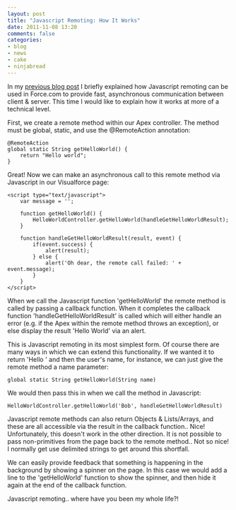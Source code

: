 ```yaml
---
layout: post
title: "Javascript Remoting: How It Works"
date: 2011-11-08 13:20
comments: false
categories: 
- blog
- news
- cake
- ninjabread
---
```


In my [previous blog post](/2011/08/javascript-remoting/) I briefly explained how Javascript remoting can be used in Force.com to provide fast, asynchronous communication between client & server. This time I would like to explain how it works at more of a technical level.

First, we create a remote method within our Apex controller. The method must be global, static, and use the @RemoteAction annotation:

	@RemoteAction
	global static String getHelloWorld() {
		return "Hello world";
	}

Great! Now we can make an asynchronous call to this remote method via Javascript in our Visualforce page:

	<script type="text/javascript">
		var message = '';
		
		function getHelloWorld() {
			HelloWorldController.getHelloWorld(handleGetHelloWorldResult);
		}
		
		function handleGetHelloWorldResult(result, event) {
			if(event.success) {
				alert(result);
			} else {
				alert('Oh dear, the remote call failed: ' + event.message);
			}
		}
	</script>
	
When we call the Javascript function 'getHelloWorld' the remote method is called by passing a callback function. When it completes the callback function 'handleGetHelloWorldResult' is called which will either handle an error (e.g. if the Apex within the remote method throws an exception), or else display the result 'Hello World' via an alert.

This is Javascript remoting in its most simplest form. Of course there are many ways in which we can extend this functionality. If we wanted it to return 'Hello ' and then the user's name, for instance, we can just give the remote method a name parameter:
 		
	global static String getHelloWorld(String name) 
We would then pass this in when we call the method in Javascript:

	HelloWorldController.getHelloWorld('Bob', handleGetHelloWorldResult)

Javascript remote methods can also return Objects & Lists/Arrays, and these are all accessible via the result in the callback function.. Nice! Unfortunately, this doesn't work in the other direction. It is not possible to pass non-primitives from the page back to the remote method.. Not so nice! I normally get use delimited strings to get around this shortfall.

We can easily provide feedback that something is happening in the background by showing a spinner on the page. In this case we would add a line to the 'getHelloWorld' function to show the spinner, and then hide it again at the end of the callback function.

Javascript remoting.. where have you been my whole life?!
	